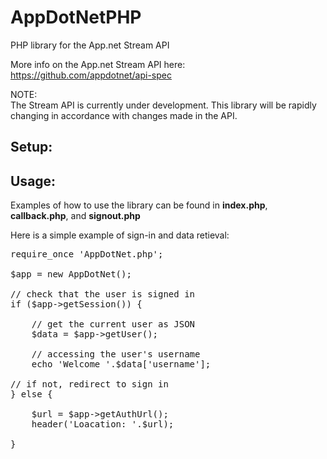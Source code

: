 AppDotNetPHP
============

PHP library for the App.net Stream API

More info on the App.net Stream API here: https://github.com/appdotnet/api-spec

NOTE:<br>
The Stream API is currently under development. This library will be rapidly changing in accordance with changes made in the API.

Setup:
--------

Usage:
--------
Examples of how to use the library can be found in <b>index.php</b>, <b>callback.php</b>, and <b>signout.php</b>

Here is a simple example of sign-in and data retieval:
<pre>
require_once 'AppDotNet.php';

$app = new AppDotNet();

// check that the user is signed in
if ($app->getSession()) {

	// get the current user as JSON
	$data = $app->getUser();

	// accessing the user's username
	echo 'Welcome '.$data['username'];

// if not, redirect to sign in
} else {

	$url = $app->getAuthUrl();
	header('Loacation: '.$url);
	
}
</pre>